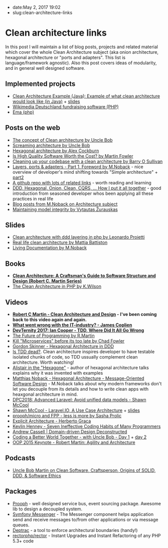 - date:May 2, 2017 19:02
- slug:clean-architecture-links
# Clean architecture links
In this post I will maintain a list of blog posts, projects and related material which cover the whole Clean
Architecture subject (aka onion architecture, hexagonal architecture or "ports and adapters". This list is
language/framework agnostic). Also this post covers ideas of modularity, and in general well designed software.

## Implemented projects
* [Clean Architecture Example (Java): Example of what clean architecture would look like (in Java)](https://github.com/mattia-battiston/clean-architecture-example) + [slides](https://www.slideshare.net/mattiabattiston/real-life-clean-architecture-61242830)
* [Wikimedia Deutschland fundraising software (PHP)](https://www.entropywins.wtf/blog/2016/11/24/implementing-the-clean-architecture/)
* [Ema (php)](https://lessthan12ms.com/clean-architecture-implemented-as-a-php-app/)

## Posts on the web
* [The concept of Clean architecture by Uncle Bob](https://8thlight.com/blog/uncle-bob/2012/08/13/the-clean-architecture.html)
* [Screaming architecture by Uncle Bob](https://8thlight.com/blog/uncle-bob/2011/09/30/Screaming-Architecture.html)
* [Hexagonal architecture by Alex Cockburn](http://alistair.cockburn.us/Hexagonal+architecture)
* [Is High Quality Software Worth the Cost? by Martin Fowler](https://martinfowler.com/articles/is-quality-worth-cost.html)
* [Cleaning up your codebase with a clean architecture by Barry O Sullivan](https://dev.to/barryosull/cleaning-up-your-codebase-with-a-clean-architecture)
* [Layers, ports & adapters - Part 1, Foreword by M.Noback](https://php-and-symfony.matthiasnoback.nl/2017/07/layers-ports-and-adapters-part-1-introduction/) - nice overview of developer's mind shifting towards "Simple architecture" + [part2](https://php-and-symfony.matthiasnoback.nl/2017/08/layers-ports-and-adapters-part-2-layers/)
* [A github repo with lots of related links](https://github.com/PhpFriendsOfDdd/state-of-the-union) - worth reading and learning
* [DDD, Hexagonal, Onion, Clean, CQRS, … How I put it all together](https://herbertograca.com/2017/11/16/explicit-architecture-01-ddd-hexagonal-onion-clean-cqrs-how-i-put-it-all-together/) - good introduction from seasoned developer whos been applying all these practices in real life
* [Blog posts from M.Noback on Architecture subject](https://matthiasnoback.nl/tags/design/)
* [Maintaining model integrity by Vytautas Žurauskas](https://www.vzurauskas.com/2018/07/24/maintaining-model-integrity/)

## Slides
* [Clean architecture with ddd layering in php by Leonardo Proietti](https://www.slideshare.net/_leopro_/clean-architecture-with-ddd-layering-in-php-35793127)
* [Real life clean architecture by Mattia Battiston](https://www.slideshare.net/mattiabattiston/real-life-clean-architecture-61242830)
* [Living Documentation by M.Noback](https://www.slideshare.net/matthiasnoback/living-documentation-presentation)


## Books
* **[Clean Architecture: A Craftsman's Guide to Software Structure and Design (Robert C. Martin Series)](https://www.amazon.com/Clean-Architecture-Craftsmans-Software-Structure/dp/0134494164/ref=sr_1_1?s=books&ie=UTF8&qid=1493734217&sr=1-1&keywords=clean+architecture)**
* [The Clean Architecture in PHP by K.Wilson](https://leanpub.com/cleanphp)

## Videos
* **[Robert C Martin - Clean Architecture and Design](https://www.youtube.com/watch?v=Nsjsiz2A9mg) - I've been coming back to this video again and again.**
* **[What went wrong with the IT-industry? - James Coplien](https://www.youtube.com/watch?v=gPP7Bleg214)**
* **[DevTernity 2017: Ian Cooper - TDD, Where Did It All Go Wrong](https://www.youtube.com/watch?v=EZ05e7EMOLM)**
* [The Future of Programming by R.Martin](https://www.youtube.com/watch?v=BHnMItX2hEQ)
* [Kill "Microservices" before its too late by Chad Fowler](https://www.youtube.com/watch?v=-UKEPd2ipEk)
* [Gordon Skinner - Hexagonal Architecture in DDD](https://www.youtube.com/watch?v=u6oTg5oRH24)
* [Is TDD dead?](https://www.youtube.com/playlist?list=PLJb2p0qX8R_qSRhs14CiwKuDuzERXSU8m). Clean architecture inspires developer to have testable isolated chunks of code, so TDD ussually complement clean architecture. Worth watching!
* [Alistair in the "Hexagone"](https://www.youtube.com/watch?v=th4AgBcrEHA) - author of hexagonal architecture talks explains why it was invented with examples
* [Matthias Noback - Hexagonal Architecture - Message-Oriented Software Design](https://www.youtube.com/watch?v=K1EJBmwg9EQ) - M.Noback talks about why modern frameworks don't let you decouple from its details and how to write clean apps with heaxgonal architecture in mind.
* [DPC2018: Advanced Laravel: Avoid unified data models - Shawn McCool](https://www.youtube.com/watch?v=jPnhTxRfOVk)
* [Shawn McCool - Laravel.IO, A Use Case Architecture](https://www.youtube.com/watch?v=2_380DKU93U) + [slides](https://www.slideshare.net/ShawnMcCool/laravelio-a-usecase-architecture)
* [prooph/micro and FPP - less is more by Sasha Prolic](https://engineers.sg/video/prooph-micro-and-fpp-less-is-more-phpconf-asia-2018--2889)
* [Explicit Architecture - Herberto Graca](https://www.youtube.com/watch?v=5CVU5rrlHqs)
* [Kevlin Henney - Seven Ineffective Coding Habits of Many Programmers](https://www.youtube.com/watch?v=SUIUZ09mnwM)
* [Andrew Cassell | Domain-driven Design Deconstructed](https://www.youtube.com/watch?v=bgJafJI8mp8)
* [Coding a Better World Together - with Uncle Bob - Day 1](https://www.youtube.com/watch?v=SVRiktFlWxI) + [day 2](https://www.youtube.com/watch?v=qnq9syXUuFE)
* [OOP 2015 Keynote - Robert Martin: Agility and Architecture](https://www.youtube.com/watch?v=0oGpWmS0aYQ&t=1s)

## Podcasts
* [Uncle Bob Martin on Clean Software, Craftsperson, Origins of SOLID, DDD, & Software Ethics](https://www.infoq.com/podcasts/uncle-bob-solid-ddd)

## Packages
* [Prooph](http://getprooph.org/) - well designed service bus, event sourcing package. Awesome lib to design a decoupled system.
* [Symfony Messenger](https://github.com/symfony/messenger) - The Messenger component helps application send and receive messages to/from other applications or via message queues.
* [Deptrac](https://github.com/sensiolabs-de/deptrac) - a tool to enforce architectural boundaries (handy!)
* [rectorphp/rector](https://github.com/rectorphp/rector) - Instant Upgrades and Instant Refactoring of any PHP 5.3+ code
